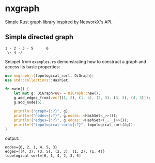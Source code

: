 # nxgraph
Simple Rust graph library inspired by NetworkX's API.

## Simple directed graph
```
1 - 2 - 3 - 5      6
 \- 4 -/
``` 
Snippet from `examples.rs` demonstrating how to construct a graph and access its basic properties:
```rust
use nxgraph::{topological_sort, DiGraph};
use std::collections::HashSet;

fn main() {
    let mut g: DiGraph<u8> = DiGraph::new();
    g.add_edges_from(vec![(1, 2), (1, 4), (2, 3), (3, 5), (4, 3)]);
    g.add_node(6);

    println!("graph={:?}", g);
    println!("nodes={:?}", g.nodes::<HashSet<_>>());
    println!("edges={:?}", g.edges::<HashSet<(_, _)>>());
    println!("topological sort={:?}", topological_sort(&g));
}

```
output:
```
nodes={6, 2, 1, 4, 5, 3}
edges={(4, 3), (3, 5), (2, 3), (1, 2), (1, 4)}
topological sort=[6, 1, 4, 2, 3, 5]
```
